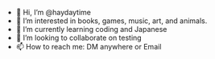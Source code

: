 - 👋 Hi, I’m @haydaytime
- 👀 I’m interested in books, games, music, art, and animals.
- 🌱 I’m currently learning coding and Japanese
- 💞️ I’m looking to collaborate on testing
- 📫 How to reach me: DM anywhere or Email

<!---
haydaytime/haydaytime is a ✨ special ✨ repository because its `README.md` (this file) appears on your GitHub profile.
You can click the Preview link to take a look at your changes.
--->
